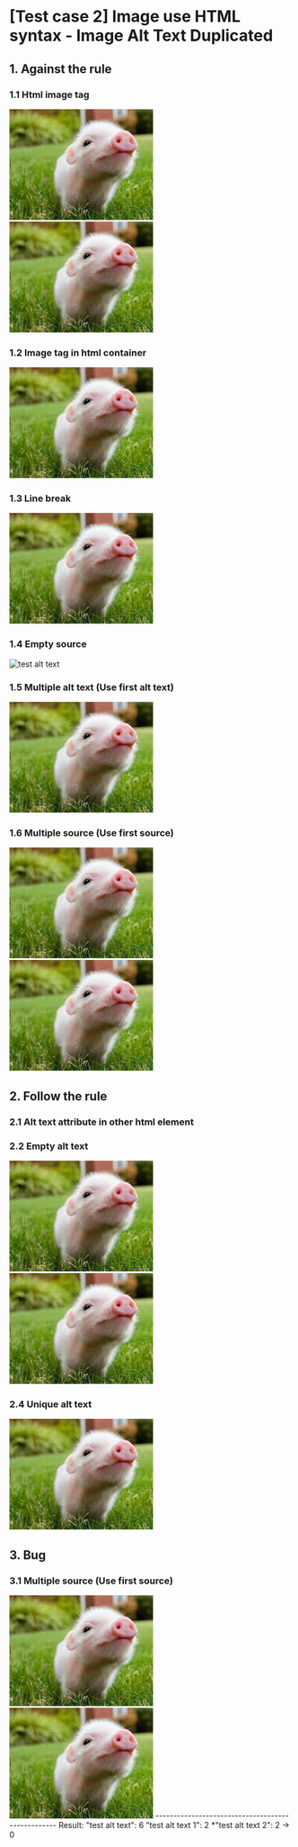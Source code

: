 # [Test case 2] Image use HTML syntax - Image Alt Text Duplicated

## 1. Against the rule

### 1.1 Html image tag

<img src = "./images/pig1.jpg" alt = "test alt text" />
<IMG src = "./images/pig2.jpg" alt = "test alt text" />

### 1.2 Image tag in html container
<div><img alt = "test alt text" src = "./images/pig3.jpg" /><div>

### 1.3 Line break
<div>
<img src = "./images/pig4.jpg" 
alt = "test alt text" /><div>

### 1.4 Empty source
<img alt = "test alt text" />

### 1.5 Multiple alt text (Use first alt text)
<img alt = "test alt text" alt = "another alt text" src = "./images/pig5.jpg"/>

### 1.6 Multiple source (Use first source)
<img alt = "test alt text 1" src = "./images/pig.jpg"/>
<img alt = "test alt text 1" src = "./images/pig6.jpg" src = "./images/pig.jpg"/>

## 2. Follow the rule
### 2.1 Alt text attribute in other html element
<a alt = "test alt text"></a>

### 2.2 Empty alt text
<img src = "./images/pig11.jpg" />
<img alt = "" src = "./images/pig12.jpg" />

### 2.4 Unique alt text
<img alt = "unique alt text" src = "./images/pig14.jpg"/>

## 3. Bug
### 3.1 Multiple source (Use first source)
<img alt="test alt text 2" src="./images/pig.jpg"/>
<img src="./images/pig.jpg" src="./images/pig13.jpg" alt="test alt text  2" />
--------------------------------------------------
Result: 
    "test alt text": 6
    "test alt text 1": 2
    *"test alt text 2": 2 -> 0

